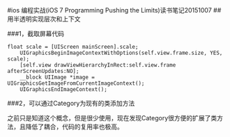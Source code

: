 #ios 编程实战(iOS 7 Programming Pushing the Limits)读书笔记20151007
##用半透明实现层次和上下文

###1，截取屏幕代码
```    
float scale = [UIScreen mainScreen].scale;
    UIGraphicsBeginImageContextWithOptions(self.view.frame.size, YES, scale);
    [self.view drawViewHierarchyInRect:self.view.frame afterScreenUpdates:NO];
    __block UIImage *image = UIGraphicsGetImageFromCurrentImageContext();
    UIGraphicsEndImageContext();
```

###2，可以通过Category为现有的类添加方法

之前只是知道这个概念，但是很少使用，现在发现Category很方便的扩展了类方法，且降低了耦合，代码的复用率也极高。
